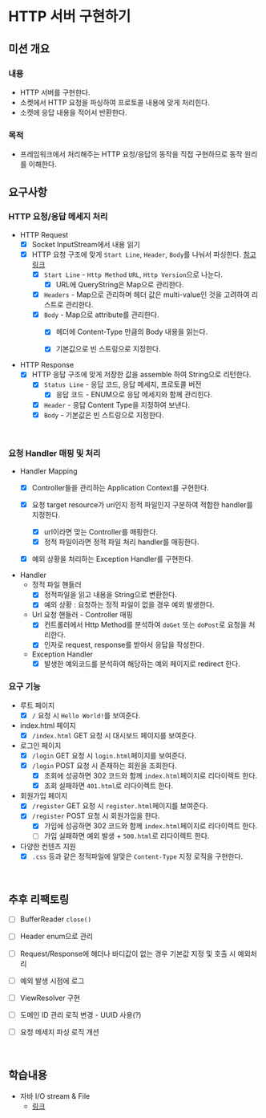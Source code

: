 # HTTP 서버 구현하기

## 미션 개요
### 내용
- HTTP 서버를 구현한다. 
- 소켓에서 HTTP 요청을 파싱하여 프로토콜 내용에 맞게 처리힌다.
- 소켓에 응답 내용을 적어서 반환한다. 

### 목적 
- 프레임워크에서 처리해주는 HTTP 요청/응답의 동작을 직접 구현하므로 동작 원리를 이해한다.

## 요구사항 

### HTTP 요청/응답 메세지 처리
- HTTP Request
    - [x] Socket InputStream에서 내용 읽기
    - [x] HTTP 요청 구조에 맞게 `Start Line`, `Header`, `Body`를 나눠서 파싱한다. [참고링크](https://developer.mozilla.org/en-US/docs/Web/HTTP/Messages)
        - [x] `Start Line` - `Http Method` `URL`, `Http Version`으로 나눈다.
          - [x] URL에 QueryString은 Map으로 관리한다. 
        - [x] `Headers` - Map으로 관리하며 헤더 값은 multi-value인 것을 고려하여 리스트로 관리한다.
        - [x] `Body` - Map으로 attribute를 관리한다.
            - [x] 헤더에 Content-Type 만큼의 Body 내용을 읽는다. 
            - [x] 기본값으로 빈 스트링으로 지정한다. 
    

- HTTP Response
    - [x] HTTP 응답 구조에 맞게 저장한 값을 assemble 하여 String으로 리턴한다. 
        - [x] `Status Line` - 응답 코드, 응답 메세지, 프로토콜 버전 
            - [x] 응답 코드 - ENUM으로 응답 메세지와 함께 관리힌다.
        - [x] `Header` - 응답 Content Type을 지정하여 보낸다. 
        - [x] `Body` - 기본값은 빈 스트링으로 지정한다. 

<br>

### 요청 Handler 매핑 및 처리
- Handler Mapping
    - [x] Controller들을 관리하는 Application Context를 구현한다. 
    - [x] 요청 target resource가 uri인지 정적 파일인지 구분하여 적합한 handler를 지정한다. 
        - [x] url이라면 맞는 Controller를 매핑한다.
        - [x] 정적 파일이라면 정적 파일 처리 handler를 매핑한다. 
    - [x] 예외 상황을 처리하는 Exception Handler를 구현한다. 


- Handler
    - 정적 파일 핸들러 
        - [x] 정적파일을 읽고 내용을 String으로 변환한다.  
        - [x] 예외 상황 : 요청하는 정적 파일이 없을 경우 예외 발생한다. 
    - Url 요청 핸들러 - Controller 매핑
        - [x] 컨트롤러에서 Http Method를 분석하여 `doGet` 또는 `doPost`로 요청을 처리한다.
        - [x] 인자로 request, response를 받아서 응답을 작성한다. 
    - Exception Handler
        - [x] 발생한 예외코드를 분석하여 해당하는 예외 페이지로 redirect 한다. 
    
### 요구 기능
- 루트 페이지 
    - [x] `/` 요청 시 `Hello World!`를 보여준다.
  
- index.html 페이지  
    - [x] `/index.html` GET 요청 시 대시보드 페이지를 보여준다.

- 로그인 페이지 
    - [x] `/login` GET 요청 시 `login.html`페이지를 보여준다. 
    - [x] `/login` POST 요청 시 존재하는 회원을 조회한다. 
        - [x] 조회에 성공하면 302 코드와 함께 `index.html`페이지로 리다이렉트 한다. 
        - [x] 조회 실패하면 `401.html`로 리다이렉트 한다.
    
- 회원가입 페이지 
    - [x] `/register` GET 요청 시 `register.html`페이지를 보여준다.
    - [x] `/register` POST 요청 시 회원가입을 한다. 
        - [x] 가입에 성공하면 302 코드와 함께 `index.html`페이지로 리다이렉트 한다.
        - [ ] 가입 실패하면 예외 발생 + `500.html`로 리다이렉트 한다.
    
- 다양한 컨텐츠 지원
    - [x] `.css` 등과 같은 정적파일에 알맞은 `Content-Type` 지정 로직을 구현한다. 

<br>

## 추후 리팩토링
- [ ] BufferReader `close()`
- [ ] Header enum으로 관리
- [ ] Request/Response에 헤더나 바디값이 없는 경우 기본값 지정 및 호출 시 예외처리 
- [ ] 예외 발생 시점에 로그
- [ ] ViewResolver 구현
- [ ] 도메인 ID 관리 로직 변경 - UUID 사용(?)
- [ ] 요청 메세지 파싱 로직 개션 


<br>

## 학습내용
- 자바 I/O stream & File 
    - [링크](https://prolog.techcourse.co.kr/posts/1624)
